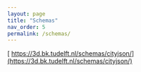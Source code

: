 ```yaml
---
layout: page
title: "Schemas"
nav_order: 5
permalink: /schemas/
---
```



[<i class="fas fa-external-link-alt"></i> https://3d.bk.tudelft.nl/schemas/cityjson/](https://3d.bk.tudelft.nl/schemas/cityjson/)